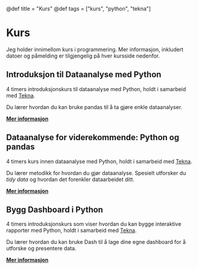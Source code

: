 @def title = "Kurs"
@def tags = ["kurs", "python", "tekna"]

# Kurs

Jeg holder innimellom kurs i programmering. Mer informasjon, inkludert datoer og påmelding er tilgjengelig på hver kursside nedenfor.

## Introduksjon til Dataanalyse med Python

4 timers introduksjonskurs til dataanalyse med Python, holdt i samarbeid med [Tekna](https://www.tekna.no/).

Du lærer hvordan du kan bruke pandas til å ta gjøre enkle dataanalyser.

[**Mer informasjon**](python-dataanalyse-intro/)


## Dataanalyse for viderekommende: Python og pandas

4 timers kurs innen dataanalyse med Python, holdt i samarbeid med [Tekna](https://www.tekna.no/).

Du lærer metodikk for hvordan du gjør dataanalyse. Spesielt utforsker du _tidy data_ og hvordan det forenkler dataarbeidet ditt.

[**Mer informasjon**](python-dataanalyse/)


## Bygg Dashboard i Python

4 timers introduksjonskurs som viser hvordan du kan bygge interaktive rapporter med Python, holdt i samarbeid med [Tekna](https://www.tekna.no/).

Du lærer hvordan du kan bruke Dash til å lage dine egne dashboard for å utforske og presentere data.

[**Mer informasjon**](python-dashboard-intro/)

